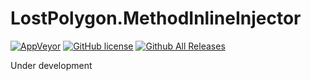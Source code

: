 # LostPolygon.MethodInlineInjector

[![AppVeyor](https://ci.appveyor.com/api/projects/status/p5392usmlvp5yek3?svg=true)](https://ci.appveyor.com/project/LostPolygon/lostpolygon-methodinlineinjector)
[![GitHub license](https://img.shields.io/badge/license-MIT-blue.svg)](https://raw.githubusercontent.com/LostPolygon/LostPolygon.MethodInlineInjector/master/LICENSE)
[![Github All Releases](https://img.shields.io/github/downloads/LostPolygon/LostPolygon.MethodInlineInjector/total.svg)](https://github.com/LostPolygon/LostPolygon.MethodInlineInjector/releases)

Under development
